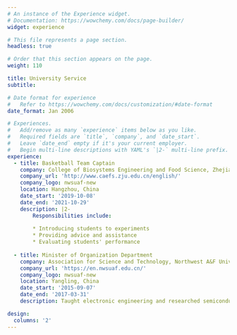 ```yaml
---
# An instance of the Experience widget.
# Documentation: https://wowchemy.com/docs/page-builder/
widget: experience

# This file represents a page section.
headless: true

# Order that this section appears on the page.
weight: 110

title: University Service
subtitle:

# Date format for experience
#   Refer to https://wowchemy.com/docs/customization/#date-format
date_format: Jan 2006

# Experiences.
#   Add/remove as many `experience` items below as you like.
#   Required fields are `title`, `company`, and `date_start`.
#   Leave `date_end` empty if it's your current employer.
#   Begin multi-line descriptions with YAML's `|2-` multi-line prefix.
experience:
  - title: Basketball Team Captain
    company: College of Biosystems Engineering and Food Science, Zhejiang University
    company_url: 'http://www.caefs.zju.edu.cn/english/'
    company_logo: nwsuaf-new
    location: Hangzhou, China
    date_start: '2019-10-08'
    date_end: '2021-10-29'
    description: |2-
        Responsibilities include:
        
        * Introducing students to experiments
        * Providing advice and assistance
        * Evaluating students' performance
        
  - title: Minister of Organization Department
    company: Association for Science and Technology, Northwest A&F University
    company_url: 'https://en.nwsuaf.edu.cn/'
    company_logo: nwsuaf-new
    location: Yangling, China
    date_start: '2015-09-07'
    date_end: '2017-03-31'
    description: Taught electronic engineering and researched semiconductor physics.

design:
  columns: '2'
---
```

